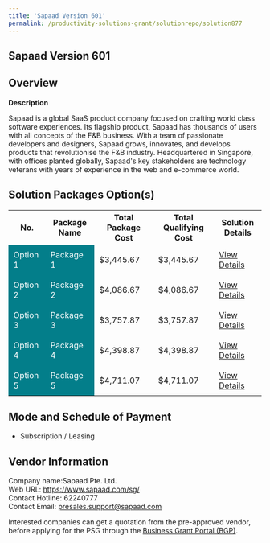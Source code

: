 ```yaml
---
title: 'Sapaad Version 601'
permalink: /productivity-solutions-grant/solutionrepo/solution877
---
```


## Sapaad Version 601

## Overview

**Description**

Sapaad is a global SaaS product company focused on crafting world class software experiences. Its flagship product, Sapaad has thousands of users with all concepts of the F&B business. With a team of passionate developers and designers, Sapaad grows, innovates, and develops products that revolutionise the F&B industry. Headquartered in Singapore, with offices planted globally, Sapaad's key stakeholders are technology veterans with years of experience in the web and e-commerce world.

## Solution Packages Option(s)

<table>
<tr>
<th><b>No.</b></th>
<th><b>Package Name</b></th>
<th><b>Total Package Cost</b></th>
<th><b>Total Qualifying Cost</b></th>
<th><b>Solution Details</b></th>
</tr>
<tr>
<td style='padding: 10px; background-color: #037E8A; color: #FFFFFF;'>Option 1</td>
<td style='padding: 10px; background-color: #037E8A; color: #FFFFFF;'>Package 1</td>
<td style='padding: 10px;'>$3,445.67</td>
<td style='padding: 10px;'>$3,445.67</td>
<td style='padding: 10px;'><a href='/images/psg/Sapaad_Sapaad_Desensitised_Annex3_Part1.pdf' target='_blank'>View Details</a></td>
</tr>
<tr>
<td style='padding: 10px; background-color: #037E8A; color: #FFFFFF;'>Option 2</td>
<td style='padding: 10px; background-color: #037E8A; color: #FFFFFF;'>Package 2</td>
<td style='padding: 10px;'>$4,086.67</td>
<td style='padding: 10px;'>$4,086.67</td>
<td style='padding: 10px;'><a href='/images/psg/Sapaad_Sapaad_Desensitised_Annex3_Part2.pdf' target='_blank'>View Details</a></td>
</tr>
<tr>
<td style='padding: 10px; background-color: #037E8A; color: #FFFFFF;'>Option 3</td>
<td style='padding: 10px; background-color: #037E8A; color: #FFFFFF;'>Package 3</td>
<td style='padding: 10px;'>$3,757.87</td>
<td style='padding: 10px;'>$3,757.87</td>
<td style='padding: 10px;'><a href='/images/psg/Sapaad_Sapaad_Desensitised_Annex3_Part3.pdf' target='_blank'>View Details</a></td>
</tr>
<tr>
<td style='padding: 10px; background-color: #037E8A; color: #FFFFFF;'>Option 4</td>
<td style='padding: 10px; background-color: #037E8A; color: #FFFFFF;'>Package 4</td>
<td style='padding: 10px;'>$4,398.87</td>
<td style='padding: 10px;'>$4,398.87</td>
<td style='padding: 10px;'><a href='/images/psg/Sapaad_Sapaad_Desensitised_Annex3_Part4.pdf' target='_blank'>View Details</a></td>
</tr>
<tr>
<td style='padding: 10px; background-color: #037E8A; color: #FFFFFF;'>Option 5</td>
<td style='padding: 10px; background-color: #037E8A; color: #FFFFFF;'>Package 5</td>
<td style='padding: 10px;'>$4,711.07</td>
<td style='padding: 10px;'>$4,711.07</td>
<td style='padding: 10px;'><a href='/images/psg/Sapaad_Sapaad_Desensitised_Annex3_Part5.pdf' target='_blank'>View Details</a></td>
</tr>
</table>

## Mode and Schedule of Payment

 - Subscription / Leasing

## Vendor Information

 Company name:Sapaad Pte. Ltd.<br>Web URL: https://www.sapaad.com/sg/ <br>Contact Hotline: 62240777 <br>Contact Email: presales.support@sapaad.com

Interested companies can get a quotation from the pre-approved vendor, before applying for the PSG through the <a href='https://www.businessgrants.gov.sg/' target='_blank' rel='noopener'>Business Grant Portal (BGP)</a>.

<script src="/jquery/resize-tables.js"></script>
